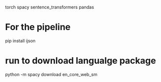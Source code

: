 torch
spacy
sentence_transformers
pandas

# For the pipeline
pip install ijson

# run to download langualge package
python -m spacy download en_core_web_sm
